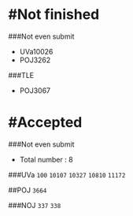 #Not finished
==========
###Not even submit
- UVa10026
- POJ3262

###TLE
- POJ3067

#Accepted
==========
###Not even submit
- Total number : 8

###UVa
`100` `10107` `10327` `10810` `11172`

##POJ
`3664`

###NOJ
`337` `338`

